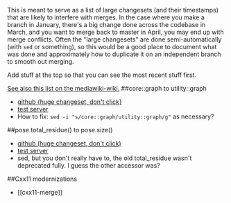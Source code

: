 This is meant to serve as a list of large changesets (and their timestamps) that are likely to interfere with merges.  In the case where you make a branch in January, there's a big change done across the codebase in March, and you want to merge back to master in April, you may end up with merge conflicts.  Often the "large changesets" are done semi-automatically (with ```sed``` or something), so this would be a good place to document what was done and approximately how to duplicate it on an independent branch to smooth out merging.

Add stuff at the top so that you can see the most recent stuff first.

[See also this list on the mediawiki-wiki.](https://wiki.rosettacommons.org/index.php/RecentChanges)
##core::graph to utility::graph
* [github {huge changeset, don't click}](https://github.com/RosettaCommons/main/commit/7b5bf62fea4002c0f3e30412a459b69c95078bca?w=1)
* [test server](http://test.rosettacommons.org/revision?id=58908&branch=master)
* How to fix: ```sed -i "s/core::graph/utility::graph/g"``` as necessary?

##pose.total_residue() to pose.size()
* [github (huge changeset, don't click)](https://github.com/RosettaCommons/main/commit/dba6351aa665ff0d3eff950a670078170661bf31?w=1)
* [test server](http://test.rosettacommons.org/revision?id=58904&branch=master)
* sed, but you don't really have to, the old total_residue wasn't deprecated fully.  I guess the other accessor was?

##Cxx11 modernizations
* [[cxx11-merge]]
